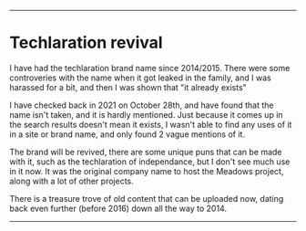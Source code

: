 
***

# Techlaration revival

I have had the techlaration brand name since 2014/2015. There were some controveries with the name when it got leaked in the family, and I was harassed for a bit, and then I was shown that "it already exists"

I have checked back in 2021 on October 28th, and have found that the name isn't taken, and it is hardly mentioned. Just because it comes up in the search results doesn't mean it exists, I wasn't able to find any uses of it in a site or brand name, and only found 2 vague mentions of it.

The brand will be revived, there are some unique puns that can be made with it, such as the techlaration of independance, but I don't see much use in it now. It was the original company name to host the Meadows project, along with a lot of other projects.

There is a treasure trove of old content that can be uploaded now, dating back even further (before 2016) down all the way to 2014.

***

